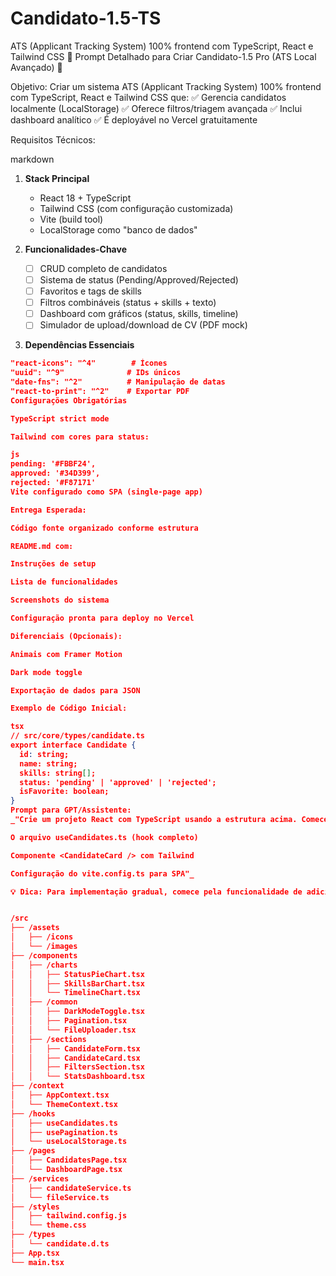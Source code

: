 # Candidato-1.5-TS
 ATS (Applicant Tracking System) 100% frontend com TypeScript, React e Tailwind CSS
🌟 Prompt Detalhado para Criar Candidato-1.5 Pro (ATS Local Avançado) 🌟

Objetivo:
Criar um sistema ATS (Applicant Tracking System) 100% frontend com TypeScript, React e Tailwind CSS que:
✅ Gerencia candidatos localmente (LocalStorage)
✅ Oferece filtros/triagem avançada
✅ Inclui dashboard analítico
✅ É deployável no Vercel gratuitamente

Requisitos Técnicos:

markdown
1. **Stack Principal**  
   - React 18 + TypeScript  
   - Tailwind CSS (com configuração customizada)  
   - Vite (build tool)  
   - LocalStorage como "banco de dados"  

2. **Funcionalidades-Chave**  
   - [ ] CRUD completo de candidatos  
   - [ ] Sistema de status (Pending/Approved/Rejected)  
   - [ ] Favoritos e tags de skills  
   - [ ] Filtros combináveis (status + skills + texto)  
   - [ ] Dashboard com gráficos (status, skills, timeline)  
   - [ ] Simulador de upload/download de CV (PDF mock)  

4. **Dependências Essenciais**  
```json
"react-icons": "^4"        # Ícones  
"uuid": "^9"              # IDs únicos  
"date-fns": "^2"          # Manipulação de datas  
"react-to-print": "^2"    # Exportar PDF  
Configurações Obrigatórias

TypeScript strict mode

Tailwind com cores para status:

js
pending: '#FBBF24',  
approved: '#34D399',  
rejected: '#F87171'  
Vite configurado como SPA (single-page app)

Entrega Esperada:

Código fonte organizado conforme estrutura

README.md com:

Instruções de setup

Lista de funcionalidades

Screenshots do sistema

Configuração pronta para deploy no Vercel

Diferenciais (Opcionais):

Animais com Framer Motion

Dark mode toggle

Exportação de dados para JSON

Exemplo de Código Inicial:

tsx
// src/core/types/candidate.ts
export interface Candidate {
  id: string;
  name: string;
  skills: string[];
  status: 'pending' | 'approved' | 'rejected';
  isFavorite: boolean;
}
Prompt para GPT/Assistente:
_"Crie um projeto React com TypeScript usando a estrutura acima. Comece gerando:

O arquivo useCandidates.ts (hook completo)

Componente <CandidateCard /> com Tailwind

Configuração do vite.config.ts para SPA"_

💡 Dica: Para implementação gradual, comece pela funcionalidade de adicionar candidatos e depois evolua para filtros/dashboard.


/src
├── /assets
│   ├── /icons
│   └── /images
├── /components
│   ├── /charts
│   │   ├── StatusPieChart.tsx
│   │   ├── SkillsBarChart.tsx
│   │   └── TimelineChart.tsx
│   ├── /common
│   │   ├── DarkModeToggle.tsx
│   │   ├── Pagination.tsx
│   │   └── FileUploader.tsx
│   ├── /sections
│   │   ├── CandidateForm.tsx
│   │   ├── CandidateCard.tsx
│   │   ├── FiltersSection.tsx
│   │   └── StatsDashboard.tsx
├── /context
│   ├── AppContext.tsx
│   └── ThemeContext.tsx
├── /hooks
│   ├── useCandidates.ts
│   ├── usePagination.ts
│   └── useLocalStorage.ts
├── /pages
│   ├── CandidatesPage.tsx
│   └── DashboardPage.tsx
├── /services
│   ├── candidateService.ts
│   └── fileService.ts
├── /styles
│   ├── tailwind.config.js
│   └── theme.css
├── /types
│   └── candidate.d.ts
├── App.tsx
└── main.tsx
